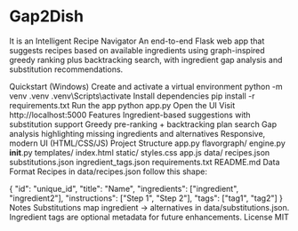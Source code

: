# Gap2Dish

It is an Intelligent Recipe Navigator
An end-to-end Flask web app that suggests recipes based on available ingredients using graph-inspired greedy ranking plus backtracking search, with ingredient gap analysis and substitution recommendations.

Quickstart (Windows)
Create and activate a virtual environment
python -m venv .venv
.venv\\Scripts\\activate
Install dependencies
pip install -r requirements.txt
Run the app
python app.py
Open the UI
Visit http://localhost:5000
Features
Ingredient-based suggestions with substitution support
Greedy pre-ranking + backtracking plan search
Gap analysis highlighting missing ingredients and alternatives
Responsive, modern UI (HTML/CSS/JS)
Project Structure
app.py
flavorgraph/
  engine.py
  __init__.py
templates/
  index.html
static/
  styles.css
  app.js
data/
  recipes.json
  substitutions.json
  ingredient_tags.json
requirements.txt
README.md
Data Format
Recipes in data/recipes.json follow this shape:

{
  "id": "unique_id",
  "title": "Name",
  "ingredients": ["ingredient", "ingredient2"],
  "instructions": ["Step 1", "Step 2"],
  "tags": ["tag1", "tag2"]
}
Notes
Substitutions map ingredient → alternatives in data/substitutions.json.
Ingredient tags are optional metadata for future enhancements.
License
MIT
